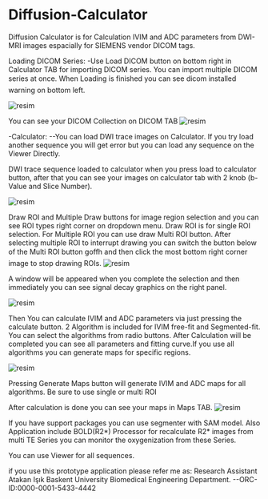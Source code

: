 # Diffusion-Calculator
Diffusion Calculator is for Calculation IVIM and ADC parameters from DWI-MRI images espacially for SIEMENS vendor DICOM tags.

Loading DICOM Series:
-Use Load DICOM button on bottom right in Calculator TAB for importing DICOM series. You can import multiple DICOM series at once. When Loading is finished you can see dicom installed warning on bottom left.

![resim](https://github.com/user-attachments/assets/d949f216-53fa-42ec-bfab-ee2330303f83)




You can see your DICOM Collection on DICOM TAB
![resim](https://github.com/user-attachments/assets/5a6672a5-a3ed-42f1-b658-84287326ac16)


-Calculator:
--You can load DWI trace images on Calculator. If you try load another sequence you will get error but you can load any sequence on the Viewer Directly.

DWI trace sequence loaded to calculator when you press load to calculator button, after that you can see your images on calculator tab with 2 knob (b-Value and Slice Number).

![resim](https://github.com/user-attachments/assets/7445105a-4ff4-492b-b0c0-442e253b7f01)

Draw ROI and Multiple Draw buttons for image region selection and you can see ROI types right corner on  dropdown menu. Draw ROI is for single ROI selection. For Multiple ROI you can use draw Multi ROI button. After selecting multiple ROI to interrupt drawing you can switch the button below of the Multi ROI button goffh and then click the most bottom right corner image to stop drawing ROIs.
![resim](https://github.com/user-attachments/assets/9ae7693d-60de-4f21-a7ca-17399fa7b39a)


A window will be appeared when you complete the selection and then immediately you can see signal decay graphics on the right panel.


![resim](https://github.com/user-attachments/assets/9c4c3aba-62e1-46a0-880e-be54ccdf8ad8)

Then You can calculate IVIM and ADC parameters via just pressing the calculate button.
2 Algorithm is included for IVIM free-fit and Segmented-fit. You can select the algorithms from radio buttons. After Calculation will be completed you can see all parameters and fitting curve.If you use all algorithms you can generate maps for specific regions.

![resim](https://github.com/user-attachments/assets/48285315-b60b-467a-906e-aa70d19b75c8)


Pressing Generate Maps button will generate IVIM and ADC maps for all algorithms. Be sure to use single or multi ROI


After calculation is done you can see your maps in Maps TAB.
![resim](https://github.com/user-attachments/assets/04680e9d-b2aa-4d62-a3c1-5a80899978e4)


If you have support packages you can use segmenter with SAM model.
Also Application include BOLD(R2*) Processor for recalculate R2* images from multi TE Series you can monitor the oxygenization from these Series.

You can use Viewer for all sequences.

 if you use this prototype application please refer me as:
Research Assistant Atakan Işık
Baskent University Biomedical Engineering Department.
--ORC-ID:0000-0001-5433-4442
